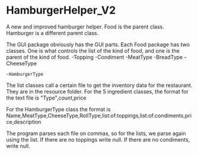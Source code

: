 # HamburgerHelper_V2
A new and improved hamburger helper.
Food is the parent class. 
Hamburger is a different parent class.

The GUI package obviously has the GUI parts. Each Food package has two classes. One is what controls the list of the kind of food, and one is the parent of the kind of food.
    -Topping
    -Condiment
    -MeatType
    -BreadType
    -CheeseType
    
    -HamburgerType
    
 The list classes call a certain file to get the inventory data for the restaurant. 
 They are in the resource folder.
 For the 5 ingredient classes, the format for the text file is
   "Type",count,price
   
 For the HamburgerType class the format is
  Name,MeatType,CheeseType,RollType,list:of:toppings,list:of:condiments,price,description
  
 The program parses each file on commas, so for the lists, we parse again using the list. 
 If there are no toppings write null. If there are no condiments, write null.
